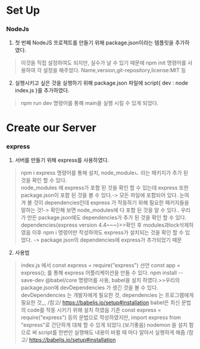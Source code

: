 # Set Up

### NodeJs

1. 첫 번째 NodeJS 프로젝트를 만들기 위해 package.json이라는 템플릿을 추가하였다.

> 이것을 직접 설정하여도 되지만, 실수가 날 수 있기 때문에 npm init 명령어를 사용하여 각 설정을 해주었다. Name,version,git-repository,license:MIT 등

2. 실행시키고 싶은 것을 실행하기 위해 package.json 파일에 script{ dev : node index.js }를 추가하였다.

> npm run dev 명령어를 통해 main을 실행 시킬 수 있게 되었다.

# Create our Server

### express

1. 서버를 만들기 위해 express를 사용하였다.

> npm i express 명령어를 통해 설치, node_moduleㄴ 라는 패키지가 추가 된 것을 확인 할 수 있다.  
> node_modules 에 express가 포함 된 것을 확인 할 수 있는데 express 또한 package.json이 포함 된 것을 볼 수 있다.-> 모든 파일에 포함되어 있다.
> 눈여겨 볼 것이 dependencies인데 express 가 작동하기 위해 필요한 패키지들을 말하는 것!-> 확인해 보면 node_modules에 다 포함 된 것을 알 수 있다..
> 우리가 만든 package.json에도 dependencies가 추가 된 것을 확인 할 수 있다. dependencies{express version 4.4~~~}>>확인 후 modules과lock삭제하였음
> 이후 npm i 명령어만 작성하여도 express가 설치되는 것을 확인 할 수 있었다. -> package.json의 dependencies에 express가 추가되었기 때문

2. 사용법

> index.js 에서 const express = require("express") 선언 const app = express(); 를 통해 express 어플리케이션을 만들 수 있다.
> npm install --save-dev @babel/core 명령어를 사용, babel을 설치 하였다.>>우리의 package.json에 devDependencies 가 생긴 것을 볼 수 있다.
> devDependencies 는 개발자에게 필요한 것, dependencies 는 프로그램에게 필요한 것,,, /참고/ https://babeljs.io/setup#installation
> babel은 최신 문법의 code를 작동 시키기 위해 설치 하였음
> 기존 const express = require("express") 등의 문법으로 작성하였지만, import express from "express"로 간단하게 대체 할 수 있게 되었다.(보기좋음)
> nodemon 을 설치 함으로 써 script를 한번만 실행해도 내용이 바뀔 때 마다 알아서 실행하게 해줌 /참고/ https://babeljs.io/setup#installation
